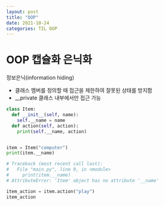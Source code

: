 ```yaml
---
layout: post
title: "OOP"
date: 2021-10-24
categories: TIL OOP
---
```



# OOP 캡슐화 은닉화

정보은닉(information hiding)

- 클래스 멤버를 정의할 때 접근을 제한하여 잘못된 상태를 방지함
- __private 클래스 내부에서만 접근 가능

```python
class Item:
  def __init__(self, name):
    self.__name = name
  def action(self, action):
    print(self.__name, action)


item = Item("computer")
print(item.__name)

# Traceback (most recent call last):
#   File "main.py", line 9, in <module>
#     print(item.__name)
# AttributeError: 'Item' object has no attribute '__name'

item_action = item.action("play")
item_action
```